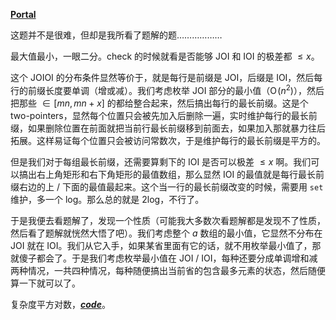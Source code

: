 **[Portal](https://www.luogu.com.cn/problem/AT2444)**

这题并不是很难，但却是我所看了题解的题………………

最大值最小，一眼二分。check 的时候就看是否能够 JOI 和 IOI 的极差都 $\leq x$。

这个 JOIOI 的分布条件显然等价于，就是每行是前缀是 JOI，后缀是 IOI，然后每行的前缀长度要单调（增或减）。我们考虑枚举 JOI 部分的最小值（$\mathrm O\!\left(n^2\right)$），然后把那些 $\in[mn,mn+x]$ 的都给整合起来，然后搞出每行的最长前缀。这是个 two-pointers，显然每个位置只会被先加入后删除一遍，实时维护每行的最长前缀，如果删除位置在前面就把当前行最长前缀移到前面去，如果加入那就暴力往后拓展。这样易证每个位置只会被访问常数次，于是维护每行的最长前缀是平方的。

但是我们对于每组最长前缀，还需要算剩下的 IOI 是否可以极差 $\leq x$ 啊。我们可以搞出右上角矩形和右下角矩形的最值数组，那么显然 IOI 的最值就是每行最长前缀右边的上 / 下面的最值最起来。这个当一行的最长前缀改变的时候，需要用 `set` 维护，多一个 log。那么总的就是 2log，不行了。

于是我便去看题解了，发现一个性质（可能我大多数次看题解都是发现不了性质，然后看了题解就恍然大悟了吧）。我们考虑整个 $a$ 数组的最小值，它显然不分布在 JOI 就在 IOI。我们从它入手，如果某省里面有它的话，就不用枚举最小值了，那就傻子都会了。于是我们考虑枚举最小值在 JOI / IOI，每种还要分成单调增和减两种情况，一共四种情况，每种随便搞出当前省的包含最多元素的状态，然后随便算一下就可以了。

复杂度平方对数，**_[code](https://www.luogu.com.cn/paste/bu3cc0ne)_**。